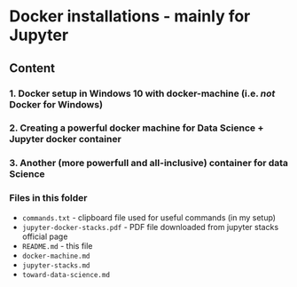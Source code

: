 # Docker installations - mainly for Jupyter
## Content
### 1. Docker setup in Windows 10 with docker-machine (i.e. *not* Docker for Windows)
### 2. Creating a powerful docker machine for Data Science + Jupyter docker container
### 3. Another (more powerfull and all-inclusive) container for data Science


### Files in this folder
* `commands.txt` - clipboard file used for useful commands (in my setup)
* `jupyter-docker-stacks.pdf` - PDF file downloaded from jupyter stacks official page
* `README.md` - this file 
* `docker-machine.md`
* `jupyter-stacks.md`
* `toward-data-science.md`
